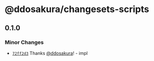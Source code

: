 # @ddosakura/changesets-scripts

## 0.1.0

### Minor Changes

- [`72ff2d3`](https://github.com/ddosakura/changesets-scripts/commit/72ff2d3428c600d87bf4ca9c65d5afab086c2898) Thanks [@ddosakura](https://github.com/ddosakura)! - impl
